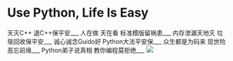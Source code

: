 # Use Python, Life Is Easy

天灭C++  退C++保平安___
人在做 天在看 标准模版留祸患___
内存泄漏天地灭 垃圾回收保平安___
诚心诚念Guido好 Python大法平安保___
众生都是为码来 现世险恶忘前缘___
Python弟子说真相 教你编程莫拒绝___
![](https://github.com/Jinxiaohai/learnPython/raw/master/python.png)
